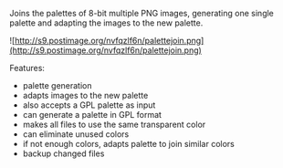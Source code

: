 Joins the palettes of 8-bit multiple PNG images, generating one single palette and adapting the images to the new palette.

![http://s9.postimage.org/nvfqzlf6n/palettejoin.png](http://s9.postimage.org/nvfqzlf6n/palettejoin.png)

Features:
  * palette generation
  * adapts images to the new palette
  * also accepts a GPL palette as input
  * can generate a palette in GPL format
  * makes all files to use the same transparent color
  * can eliminate unused colors
  * if not enough colors, adapts palette to join similar colors
  * backup changed files